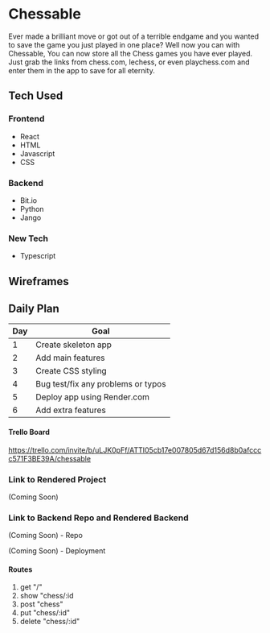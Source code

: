 # Chessable

Ever made a brilliant move or got out of a terrible endgame and you wanted to save the game you just played in one place? Well now you can with Chessable, You can now store all the Chess games you have ever played. Just grab the links from chess.com, lechess, or even playchess.com and enter them in the app to save for all eternity.

## Tech Used

### Frontend

- React
- HTML
- Javascript
- CSS

### Backend

- Bit.io
- Python
- Jango

### New Tech

- Typescript

## Wireframes



## Daily Plan

| Day | Goal |
|-----|------|
| 1 | Create skeleton app |
| 2 | Add main features |
| 3 | Create CSS styling  |
| 4 | Bug test/fix any problems or typos |
| 5 | Deploy app using Render.com |
| 6 | Add extra features |

#### Trello Board

https://trello.com/invite/b/uLJK0pFf/ATTI05cb17e007805d67d156d8b0afcccc571F3BE39A/chessable

### Link to Rendered Project

(Coming Soon)

### Link to Backend Repo and Rendered Backend

(Coming Soon) - Repo

(Coming Soon) - Deployment

#### Routes

1. get "/"
2. show "chess/:id
2. post "chess"
4. put "chess/:id"
5. delete "chess/:id"